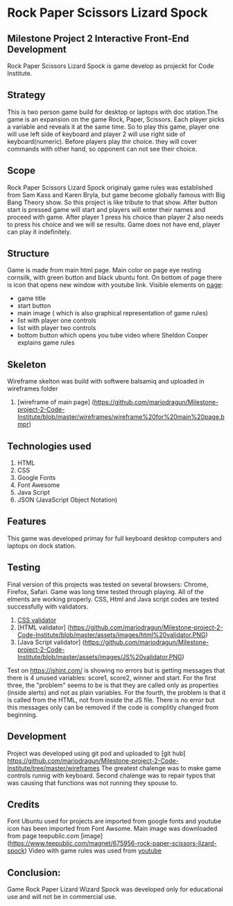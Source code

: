# Rock Paper Scissors Lizard Spock

## Milestone Project 2 Interactive Front-End Development
Rock Paper Scissors Lizard Spock is game develop as projeckt for Code Institute.

## Strategy

This is two person game build for desktop or laptops with doc station.The game is an expansion on the game Rock, Paper, Scissors. 
Each player picks a variable and reveals it at the same time. So to play this game, player one will use left side of keyboard and
player 2 will use right side of keyboard(numeric). Before players play thir choice. they will cover commands with other hand,
so opponent can not see their choice.

## Scope

Rock Paper Scissors Lizard Spock originaly game rules was established from Sam Kass and Karen Bryla, but game 
become globally famous with Big Bang Theory show. So this project is like tribute to that show.
After button start is pressed game will start and players will enter their names and proceed with game.
After player 1 press his choice than player 2 also needs to press his choice and we will se results.
Game does not have end, player can play it indefinitely.

## Structure

Game is made from main html page. Main color on page eye resting cornsilk, with green button and
black ubuntu font. On bottom of page there is icon that opens new window with youtube link.
 Visible elements on  [page](https://github.com/mariodragun/Milestone-project-2-Code-Institute/blob/master/assets/images/game.PNG): 
* game title
* start button
* main image ( which is also graphical representation of game rules) 
* list with player one controls
* list with player two controls
* bottom button which opens you tube video where Sheldon Cooper explains game rules

## Skeleton

Wireframe skelton was build with softwere balsamiq and uploaded in wireframes folder
1. [wireframe of  main page] (https://github.com/mariodragun/Milestone-project-2-Code-Institute/blob/master/wireframes/wireframe%20for%20main%20page.bmpr)

## Technologies used

1. HTML
2. CSS
3. Google Fonts
4. Font Awesome
5. Java Script
6. JSON (JavaScript Object Notation) 

## Features
This game was developed  primay for full keyboard desktop computers and laptops on dock station.

## Testing 
Final version of this projects was tested on several browsers: Chrome, Firefox, Safari.
Game was long time tested through playing. All of the elments are working properly.
 CSS, Html and Java script codes are tested successfully with validators.
1. [CSS validator](https://github.com/mariodragun/Milestone-project-2-Code-Institute/blob/master/assets/images/CSS%20validator.PNG)
2. [HTML  validator] (https://github.com/mariodragun/Milestone-project-2-Code-Institute/blob/master/assets/images/html%20validator.PNG)
3. [Java Script validator] (https://github.com/mariodragun/Milestone-project-2-Code-Institute/blob/master/assets/images/JS%20validator.PNG)

Test on  https://jshint.com/ is showing no errors but is getting messages that there is 4 unused variables:
score1, score2, winner and start.
For the first three, the "problem" seems to be is that they are called only as properties (inside alerts) and not as plain variables.
For the fourth, the problem is that it is called from the HTML, not from inside the JS file.
There is no error but this messages only can be removed if the code is complitly changed from beginning.


## Development
Project was developed using git pod and uploaded to [git hub] https://github.com/mariodragun/Milestone-project-2-Code-Institute/tree/master/wireframes
The greatest chalenge was to make game controls runnig with keyboard. Second chalenge was to repair typos that was
causing that functions was not running they spouse to.
## Credits
Font Ubuntu used for projects are imported from google fonts and youtube icon has been imported from
Font Awsome. Main image was downloaded from page teepublic.com [image] (https://www.teepublic.com/magnet/675956-rock-paper-scissors-lizard-spock)
Video with game rules was used from [youtube](https://www.youtube.com/watch?v=_PUEoDYpUyQ)
## Conclusion:
 Game Rock Paper Lizard Wizard Spock was developed only for educational use and will not be in commercial use.
